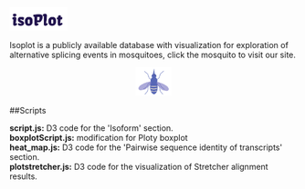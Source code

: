 <p align="left"><img width=20% src="https://github.com/mikekd106/isoPlot/blob/master/logopurple.png"></p>
Isoplot is a publicly available database with visualization for exploration of alternative splicing events in mosquitoes, click the mosquito to visit our site. 
<p align="center"><a href="http://isoplot.iis.sinica.edu.tw/"><img width=12.5% src="https://github.com/mikekd106/isoPlot/blob/master/purplemos.png"></a></p>

##Scripts

<b>script.js:</b> D3 code for the 'Isoform' section.<br>
<b>boxplotScript.js:</b> modification for Ploty boxplot<br>
<b>heat_map.js:</b> D3 code for the 'Pairwise sequence identity of transcripts' section.<br>
<b>plotstretcher.js:</b> D3 code for the visualization of Stretcher alignment results.<br>
